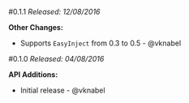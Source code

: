 #0.1.1
*Released: 12/08/2016*

**Other Changes:**

- Supports `EasyInject` from 0.3 to 0.5 - @vknabel

#0.1.0
*Released: 04/08/2016*

**API Additions:**

- Initial release - @vknabel
